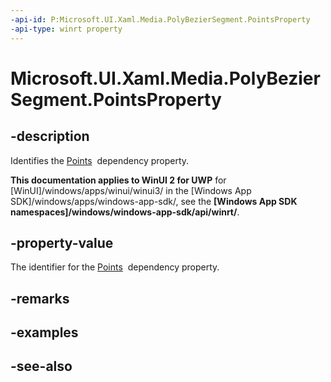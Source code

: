 ```yaml
---
-api-id: P:Microsoft.UI.Xaml.Media.PolyBezierSegment.PointsProperty
-api-type: winrt property
---
```


<!-- Property syntax
public Windows.UI.Xaml.DependencyProperty PointsProperty { get; }
-->

# Microsoft.UI.Xaml.Media.PolyBezierSegment.PointsProperty

## -description
Identifies the [Points](polybeziersegment_points.md)  dependency property.

**This documentation applies to WinUI 2 for UWP** for [WinUI]/windows/apps/winui/winui3/ in the [Windows App SDK]/windows/apps/windows-app-sdk/, see the **[Windows App SDK namespaces]/windows/windows-app-sdk/api/winrt/**.

## -property-value
The identifier for the [Points](polybeziersegment_points.md)  dependency property.

## -remarks

## -examples

## -see-also
